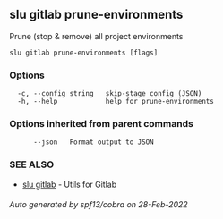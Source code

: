 ## slu gitlab prune-environments

Prune (stop & remove) all project environments

```
slu gitlab prune-environments [flags]
```

### Options

```
  -c, --config string   skip-stage config (JSON)
  -h, --help            help for prune-environments
```

### Options inherited from parent commands

```
      --json   Format output to JSON
```

### SEE ALSO

* [slu gitlab](slu_gitlab.md)	 - Utils for Gitlab

###### Auto generated by spf13/cobra on 28-Feb-2022
